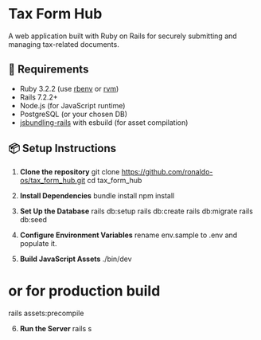 # Tax Form Hub

A web application built with Ruby on Rails for securely submitting and managing tax-related documents.

## 🚀 Requirements

- Ruby 3.2.2 (use [rbenv](https://github.com/rbenv/rbenv) or [rvm](https://rvm.io/))
- Rails 7.2.2+
- Node.js (for JavaScript runtime)
- PostgreSQL (or your chosen DB)
- [jsbundling-rails](https://github.com/rails/jsbundling-rails) with esbuild (for asset compilation)

## 📦 Setup Instructions

1. **Clone the repository**
git clone https://github.com/ronaldo-os/tax_form_hub.git
cd tax_form_hub

2. **Install Dependencies**
bundle install
npm install

3. **Set Up the Database**
rails db:setup
rails db:create
rails db:migrate
rails db:seed

4. **Configure Environment Variables**
rename env.sample to .env and populate it.

5. **Build JavaScript Assets**
./bin/dev
# or for production build
rails assets:precompile

6. **Run the Server**
rails s

